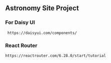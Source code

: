 ## Astronomy Site Project

### For Daisy UI
     https://daisyui.com/components/ 



### React Router
    https://reactrouter.com/6.28.0/start/tutorial


